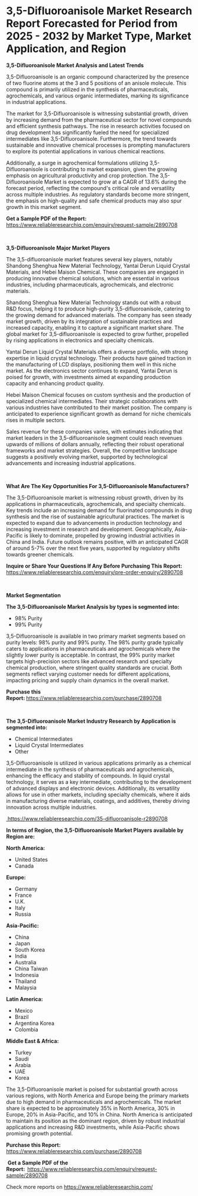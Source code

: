 <p><h1>3,5-Difluoroanisole Market Research Report Forecasted for Period from 2025 -  2032 by Market Type, Market Application, and Region</h1></p><p><strong>3,5-Difluoroanisole Market Analysis and Latest Trends</strong></p>
<p><p>3,5-Difluoroanisole is an organic compound characterized by the presence of two fluorine atoms at the 3 and 5 positions of an anisole molecule. This compound is primarily utilized in the synthesis of pharmaceuticals, agrochemicals, and various organic intermediates, marking its significance in industrial applications.</p><p>The market for 3,5-Difluoroanisole is witnessing substantial growth, driven by increasing demand from the pharmaceutical sector for novel compounds and efficient synthesis pathways. The rise in research activities focused on drug development has significantly fueled the need for specialized intermediates like 3,5-Difluoroanisole. Furthermore, the trend towards sustainable and innovative chemical processes is prompting manufacturers to explore its potential applications in various chemical reactions.</p><p>Additionally, a surge in agrochemical formulations utilizing 3,5-Difluoroanisole is contributing to market expansion, given the growing emphasis on agricultural productivity and crop protection. The 3,5-Difluoroanisole Market is expected to grow at a CAGR of 13.6% during the forecast period, reflecting the compound's critical role and versatility across multiple industries. As regulatory standards become more stringent, the emphasis on high-quality and safe chemical products may also spur growth in this market segment.</p></p>
<p><strong>Get a Sample PDF of the Report:&nbsp;</strong> <a href="https://www.reliableresearchiq.com/enquiry/request-sample/2890708?utm_campaign=3124&utm_medium=2&utm_source=Github&utm_content=ia&utm_term=14032025&utm_id=35-difluoroanisole">https://www.reliableresearchiq.com/enquiry/request-sample/2890708</a></p>
<p>&nbsp;</p>
<p><strong>3,5-Difluoroanisole Major Market Players</strong></p>
<p><p>The 3,5-difluoroanisole market features several key players, notably Shandong Shenghua New Material Technology, Yantai Derun Liquid Crystal Materials, and Hebei Maison Chemical. These companies are engaged in producing innovative chemical solutions, which are essential in various industries, including pharmaceuticals, agrochemicals, and electronic materials.</p><p>Shandong Shenghua New Material Technology stands out with a robust R&D focus, helping it to produce high-purity 3,5-difluoroanisole, catering to the growing demand for advanced materials. The company has seen steady market growth, driven by its integration of sustainable practices and increased capacity, enabling it to capture a significant market share. The global market for 3,5-difluoroanisole is expected to grow further, propelled by rising applications in electronics and specialty chemicals.</p><p>Yantai Derun Liquid Crystal Materials offers a diverse portfolio, with strong expertise in liquid crystal technology. Their products have gained traction in the manufacturing of LCD displays, positioning them well in this niche market. As the electronics sector continues to expand, Yantai Derun is poised for growth, with investments aimed at expanding production capacity and enhancing product quality.</p><p>Hebei Maison Chemical focuses on custom synthesis and the production of specialized chemical intermediates. Their strategic collaborations with various industries have contributed to their market position. The company is anticipated to experience significant growth as demand for niche chemicals rises in multiple sectors.</p><p>Sales revenue for these companies varies, with estimates indicating that market leaders in the 3,5-difluoroanisole segment could reach revenues upwards of millions of dollars annually, reflecting their robust operational frameworks and market strategies. Overall, the competitive landscape suggests a positively evolving market, supported by technological advancements and increasing industrial applications.</p></p>
<p>&nbsp;</p>
<p><strong>What Are The Key Opportunities For 3,5-Difluoroanisole Manufacturers?</strong></p>
<p><p>The 3,5-Difluoroanisole market is witnessing robust growth, driven by its applications in pharmaceuticals, agrochemicals, and specialty chemicals. Key trends include an increasing demand for fluorinated compounds in drug synthesis and the rise of sustainable agricultural practices. The market is expected to expand due to advancements in production technology and increasing investment in research and development. Geographically, Asia-Pacific is likely to dominate, propelled by growing industrial activities in China and India. Future outlook remains positive, with an anticipated CAGR of around 5-7% over the next five years, supported by regulatory shifts towards greener chemicals.</p></p>
<p><strong>Inquire or Share Your Questions If Any Before Purchasing This Report:</strong> <a href="https://www.reliableresearchiq.com/enquiry/pre-order-enquiry/2890708?utm_campaign=3124&utm_medium=2&utm_source=Github&utm_content=ia&utm_term=14032025&utm_id=35-difluoroanisole">https://www.reliableresearchiq.com/enquiry/pre-order-enquiry/2890708</a></p>
<p>&nbsp;</p>
<p><strong>Market Segmentation</strong></p>
<p><strong>The 3,5-Difluoroanisole Market Analysis by types is segmented into:</strong></p>
<p><ul><li>98% Purity</li><li>99% Purity</li></ul></p>
<p><p>3,5-Difluoroanisole is available in two primary market segments based on purity levels: 98% purity and 99% purity. The 98% purity grade typically caters to applications in pharmaceuticals and agrochemicals where the slightly lower purity is acceptable. In contrast, the 99% purity market targets high-precision sectors like advanced research and specialty chemical production, where stringent quality standards are crucial. Both segments reflect varying customer needs for different applications, impacting pricing and supply chain dynamics in the overall market.</p></p>
<p><strong>Purchase this Report:&nbsp;</strong><a href="https://www.reliableresearchiq.com/purchase/2890708?utm_campaign=3124&utm_medium=2&utm_source=Github&utm_content=ia&utm_term=14032025&utm_id=35-difluoroanisole">https://www.reliableresearchiq.com/purchase/2890708</a></p>
<p>&nbsp;</p>
<p><strong>The 3,5-Difluoroanisole Market Industry Research by Application is segmented into:</strong></p>
<p><ul><li>Chemical Intermediates</li><li>Liquid Crystal Intermediates</li><li>Other</li></ul></p>
<p><p>3,5-Difluoroanisole is utilized in various applications primarily as a chemical intermediate in the synthesis of pharmaceuticals and agrochemicals, enhancing the efficacy and stability of compounds. In liquid crystal technology, it serves as a key intermediate, contributing to the development of advanced displays and electronic devices. Additionally, its versatility allows for use in other markets, including specialty chemicals, where it aids in manufacturing diverse materials, coatings, and additives, thereby driving innovation across multiple industries.</p></p>
<p><a href="https://www.reliableresearchiq.com/35-difluoroanisole-r2890708?utm_campaign=3124&utm_medium=2&utm_source=Github&utm_content=ia&utm_term=14032025&utm_id=35-difluoroanisole">&nbsp;https://www.reliableresearchiq.com/35-difluoroanisole-r2890708</a></p>
<p><strong>In terms of Region, the 3,5-Difluoroanisole Market Players available by Region are:</strong></p>
<p>
    <p> <strong> North America: </strong>
        <ul>
            <li>United States</li>
            <li>Canada</li>
        </ul>
        </p> 
    <p> <strong> Europe: </strong>
        <ul>
            <li>Germany</li>
            <li>France</li>
            <li>U.K.</li>
            <li>Italy</li>
            <li>Russia</li>
        </ul>
        </p> 
    <p> <strong> Asia-Pacific: </strong>
        <ul>
            <li>China</li>
            <li>Japan</li>
            <li>South Korea</li>
            <li>India</li>
            <li>Australia</li>
            <li>China Taiwan</li>
            <li>Indonesia</li>
            <li>Thailand</li>
            <li>Malaysia</li>
        </ul>
        </p> 
    <p> <strong> Latin America: </strong>
        <ul>
            <li>Mexico</li>
            <li>Brazil</li>
            <li>Argentina Korea</li>
            <li>Colombia</li>
        </ul>
        </p> 
    <p> <strong> Middle East & Africa: </strong>
        <ul>
            <li>Turkey</li>
            <li>Saudi</li>
            <li>Arabia</li>
            <li>UAE</li>
            <li>Korea</li>
        </ul>
    </p>
    </p>
<p><p>The 3,5-Difluoroanisole market is poised for substantial growth across various regions, with North America and Europe being the primary markets due to high demand in pharmaceuticals and agrochemicals. The market share is expected to be approximately 35% in North America, 30% in Europe, 20% in Asia-Pacific, and 10% in China. North America is anticipated to maintain its position as the dominant region, driven by robust industrial applications and increasing R&D investments, while Asia-Pacific shows promising growth potential.</p></p>
<p><strong>Purchase this Report: </strong><a href="https://www.reliableresearchiq.com/purchase/2890708?utm_campaign=3124&utm_medium=2&utm_source=Github&utm_content=ia&utm_term=14032025&utm_id=35-difluoroanisole">https://www.reliableresearchiq.com/purchase/2890708</a></p>
<p>&nbsp;<strong>Get a Sample PDF of the Report:&nbsp;&nbsp;</strong><a href="https://www.reliableresearchiq.com/enquiry/request-sample/2890708?utm_campaign=3124&utm_medium=2&utm_source=Github&utm_content=ia&utm_term=14032025&utm_id=35-difluoroanisole">https://www.reliableresearchiq.com/enquiry/request-sample/2890708</a></p>
<p><strong></strong></p>
<p>Check more reports on <a href="https://www.reliableresearchiq.com/?utm_campaign=3124&utm_medium=2&utm_source=Github&utm_content=ia&utm_term=14032025&utm_id=35-difluoroanisole">https://www.reliableresearchiq.com/</a></p>